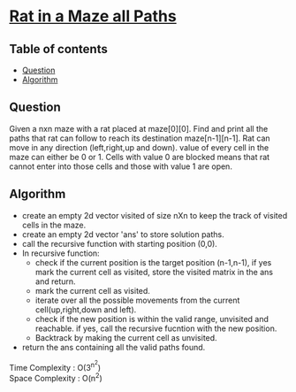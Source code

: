 # [Rat in a Maze all Paths](https://www.codingninjas.com/studio/problems/rat-in-a-maze-all-paths_8230705?challengeSlug=striver-sde-challenge&leftPanelTab=0)

## Table of contents

- [Question](#question)
- [Algorithm](#algorithm)

## Question
Given a nxn maze with a rat placed at maze[0][0]. Find and print all the paths that rat can follow to reach its destination maze[n-1][n-1]. Rat can move in any direction (left,right,up and down). value of every cell in the maze can either be 0 or 1. Cells with value 0 are blocked means that rat cannot enter into those cells and those with value 1 are open.

## Algorithm
- create an empty 2d vector visited of size nXn to keep the track of visited cells in the maze.
- create an empty 2d vector 'ans' to store solution paths.
- call the recursive function with starting position (0,0).
- In recursive function:
    - check if the current position is the target position (n-1,n-1), if yes mark the current cell as visited, store the visited matrix in the ans and return.
    - mark the current cell as visited.
    - iterate over all the possible movements from the current cell(up,right,down and left).
    - check if the new position is within the valid range, unvisited and reachable. if yes, call the recursive fucntion with the new position.
    - Backtrack by making the current cell as unvisited.
- return the ans containing all the valid paths found.

Time Complexity : O(3<sup>n<sup>2</sup></sup>)</br>
Space Complexity : O(n<sup>2</sup>)
